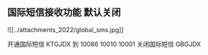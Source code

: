 ## 国际短信接收功能 默认关闭
![[../attachments_2022/global_sms.jpg]]

开通国际短信 KTGJDX 到 10086 10010 10001
关闭国际短信 GBGJDX

